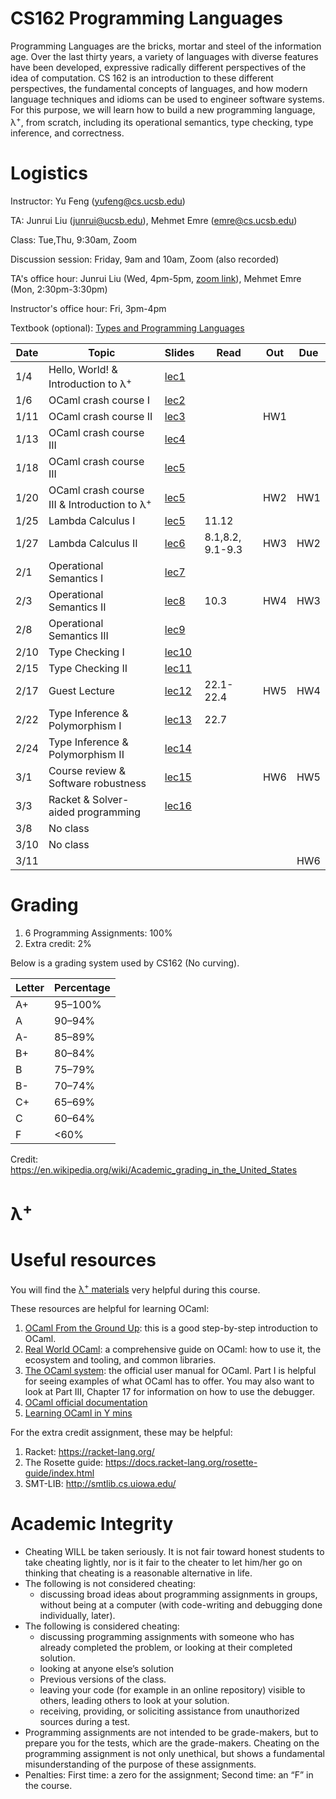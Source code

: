 # CS162 Programming Languages

Programming Languages are the bricks, mortar and steel of the information age. Over the last thirty years, a variety of languages with diverse features have been developed, expressive radically different perspectives of the idea of computation. CS 162 is an introduction to these different perspectives, the fundamental concepts of languages, and how modern language techniques and idioms can be used to engineer software systems. For this purpose, we will learn how to build a new programming language, λ<sup>+</sup>, from scratch, including its operational semantics, type checking, type inference, and correctness.

# Logistics
Instructor: Yu Feng (yufeng@cs.ucsb.edu)

TA: Junrui Liu (junrui@ucsb.edu), Mehmet Emre (emre@cs.ucsb.edu)

Class: Tue,Thu, 9:30am, Zoom

Discussion session: Friday, 9am and 10am, Zoom (also recorded)

TA's office hour: Junrui Liu (Wed, 4pm-5pm, [zoom link](https://ucsb.zoom.us/my/junrui)), Mehmet Emre (Mon, 2:30pm-3:30pm)

Instructor's office hour: Fri, 3pm-4pm

Textbook (optional): [Types and Programming Languages](https://www.amazon.com/Types-Programming-Languages-MIT-Press/dp/0262162091)

| Date | Topic                                          | Slides | Read | Out | Due |
|------|------------------------------------------------|--------|------|-----|-----|
| 1/4  | Hello, World! & Introduction to λ<sup>+</sup>  | [lec1](lectures/lecture1.pdf) | | | |
| 1/6  | OCaml crash course I                              | [lec2](lectures/lecture2.pdf) |  | | |
| 1/11 | OCaml crash course II                             | [lec3](lectures/lecture2.pdf) |  | HW1| |
| 1/13 | OCaml crash course III                        | [lec4](lectures/lecture3.pdf)| | | |
| 1/18 | OCaml crash course III                                           | [lec5](lectures/lecture4.pdf) | | | |
| 1/20 | OCaml crash course III & Introduction to λ<sup>+</sup>                        | [lec5](lectures/lecture4.pdf) | | HW2 | HW1 |
| 1/25 | Lambda Calculus I                        | [lec5](lectures/lecture5.pdf) | 11.12 | | |
| 1/27 | Lambda Calculus II                       | [lec6](lectures/lecture6.pdf) | 8.1,8.2, 9.1-9.3 | HW3 | HW2 |
| 2/1  | Operational Semantics I                                      | [lec7](lectures/lecture7.pdf) | | | |
| 2/3  | Operational Semantics II                                | [lec8](lectures/lecture8.pdf) | 10.3 | HW4 | HW3|
| 2/8  | Operational Semantics III                               | [lec9](lectures/lecture8.pdf) | | | |
| 2/10 | Type Checking I              | [lec10](lectures/lecture9.pdf) | | | |
| 2/15 | Type Checking II                                            | [lec11](lectures/lecture10.pdf) | | | |
| 2/17 | Guest Lecture                | [lec12](#) | 22.1-22.4 |HW5 | HW4 |
| 2/22 | Type Inference & Polymorphism I               | [lec13](#) | 22.7 | | |
| 2/24 | Type Inference & Polymorphism II                     | [lec14](#) | | |  |
| 3/1  | Course review & Software robustness            | [lec15](#) | | HW6| HW5|
| 3/3  | Racket & Solver-aided programming              | [lec16](#) | | | |
| 3/8  | No class                                       | | | | |
| 3/10 | No class                                       | | | | |
| 3/11 |                                                | | | |HW6|
# Grading

1. 6 Programming Assignments: 100%
2. Extra credit: 2%

Below is a grading system used by CS162 (No curving).

| Letter | Percentage |
|--------|------------|
| A+     | 95–100%    |
| A      | 90–94%     |
| A-     | 85–89%     |
| B+     | 80–84%     |
| B      | 75–79%     |
| B-     | 70–74%     |
| C+     | 65–69%     |
| C      | 60–64%     |
| F      | <60%       |

Credit: https://en.wikipedia.org/wiki/Academic_grading_in_the_United_States

# λ<sup>+</sup>


# Useful resources

You will find the [λ<sup>+</sup> materials](lambda-plus.md) very helpful during
this course.

These resources are helpful for learning OCaml:

1. [OCaml From the Ground Up](https://ocamlbook.org/): this is a good
   step-by-step introduction to OCaml.
2. [Real World OCaml](https://dev.realworldocaml.org/guided-tour.html): a
   comprehensive guide on OCaml: how to use it, the ecosystem and tooling, and
   common libraries.
3. [The OCaml system](https://ocaml.org/releases/4.11/htmlman/index.html): the
   official user manual for OCaml. Part I is helpful for seeing examples of what
   OCaml has to offer. You may also want to look at Part III, Chapter 17 for
   information on how to use the debugger.
4. [OCaml official documentation](https://ocaml.org/learn/)
5. [Learning OCaml in Y mins](https://learnxinyminutes.com/docs/ocaml/)

For the extra credit assignment, these may be helpful:
1. Racket: https://racket-lang.org/
2. The Rosette guide: https://docs.racket-lang.org/rosette-guide/index.html
3. SMT-LIB: http://smtlib.cs.uiowa.edu/

# Academic Integrity
- Cheating WILL be taken seriously. It is not fair toward honest students to take cheating lightly, nor is it fair to the cheater to let him/her go on thinking that cheating is a reasonable alternative in life.
- The following is not considered cheating:
   - discussing broad ideas about programming assignments in groups, without being at a computer (with code-writing and debugging done individually, later).
- The following is considered cheating:
   - discussing programming assignments with someone who has already completed the problem, or looking at their completed solution.
   - looking at anyone else’s solution
   - Previous versions of the class.
   - leaving your code (for example in an online repository) visible to others, leading others to look at your solution.
   - receiving, providing, or soliciting assistance from unauthorized sources during a test.
- Programming assignments are not intended to be grade-makers, but to prepare you for the tests, which are the grade-makers. Cheating on the programming assignment is not only unethical, but shows a fundamental misunderstanding of the purpose of these assignments.
- Penalties: First time: a zero for the assignment; Second time: an “F” in the course.

